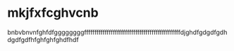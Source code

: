 # mkjfxfcghvcnb
bnbvbnvnfghfdfggggggggfffffffffffffffffffffffffffffffffffffffffffffffdjghdfgdgdfgdhdgdfgdfhfghfghfghdfhdf
